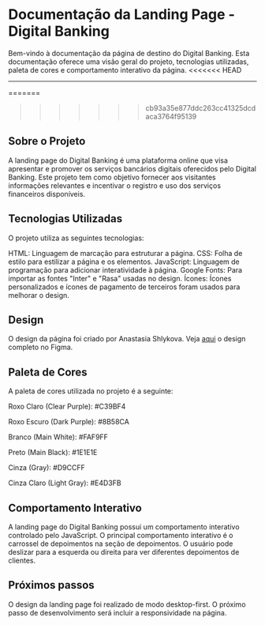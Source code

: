 # Documentação da Landing Page - Digital Banking
Bem-vindo à documentação da página de destino do Digital Banking. Esta documentação oferece uma visão geral do projeto, tecnologias utilizadas, paleta de cores e comportamento interativo da página.
<<<<<<< HEAD
***
=======
>>>>>>> cb93a35e877ddc263cc41325dcdaca3764f95139

## Sobre o Projeto
A landing page do Digital Banking é uma plataforma online que visa apresentar e promover os serviços bancários digitais oferecidos pelo Digital Banking. Este projeto tem como objetivo fornecer aos visitantes informações relevantes e incentivar o registro e uso dos serviços financeiros disponíveis.

## Tecnologias Utilizadas
O projeto utiliza as seguintes tecnologias:

HTML: Linguagem de marcação para estruturar a página.
CSS: Folha de estilo para estilizar a página e os elementos.
JavaScript: Linguagem de programação para adicionar interatividade à página.
Google Fonts: Para importar as fontes "Inter" e "Rasa" usadas no design.
Ícones: Ícones personalizados e ícones de pagamento de terceiros foram usados para melhorar o design.

## Design 
O design da página foi criado por Anastasia Shlykova. Veja [aqui](https://www.figma.com/file/Oh8Mpz9mMyNYPQWzPRdbjV/Digital-banking-landing-page-(Community)?type=design&node-id=17-70&mode=design&t=uOvVGvvMLBEHhaqZ-0) o design completo no Figma. 

## Paleta de Cores
A paleta de cores utilizada no projeto é a seguinte:

Roxo Claro (Clear Purple): #C39BF4

Roxo Escuro (Dark Purple): #8B58CA

Branco (Main White): #FAF9FF

Preto (Main Black): #1E1E1E

Cinza (Gray): #D9CCFF

Cinza Claro (Light Gray): #E4D3FB

## Comportamento Interativo
A landing page do Digital Banking possui um comportamento interativo controlado pelo JavaScript. O principal comportamento interativo é o carrossel de depoimentos na seção de depoimentos. O usuário pode deslizar para a esquerda ou direita para ver diferentes depoimentos de clientes.

## Próximos passos
O design da landing page foi realizado de modo desktop-first. O próximo passo de desenvolvimento será incluir a responsividade na página. 

